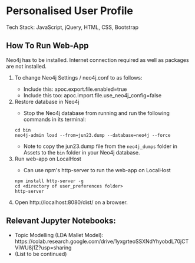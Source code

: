 # Personalised User Profile
Tech Stack: JavaScript, jQuery, HTML, CSS, Bootstrap
<br>


## How To Run Web-App
Neo4j has to be installed. Internet connection required as well as packages are not installed. 
<ol>
  <li>To change Neo4j Settings / neo4j.conf to as follows:</li>
  
  - Include this: apoc.export.file.enabled=true<br>
  - Include this too: apoc.import.file.use_neo4j_config=false
  
  <li>Restore database in Neo4j</li>
  
  - Stop the Neo4j database from running and run the following commands in its terminal:<br>
  
  ```
  cd bin
  neo4j-admin load --from=jun23.dump --database=neo4j --force
  ```
  - Note to copy the jun23.dump file from the `neo4j_dumps` folder in Assets to the `bin` folder in your Neo4j database.
  
  <li>Run web-app on LocalHost</li>
  
  - Can use npm's http-server to run the web-app on LocalHost
  ```
  npm install http-server -g
  cd <directory of user_preferences folder>
  http-server
  ```
  
  <li>Open http://localhost:8080/dist/ on a browser.</li>
</ol>

<h2>Relevant Jupyter Notebooks:</h2>
<ul>
  <li>
    Topic Modelling (LDA Mallet Model): https://colab.research.google.com/drive/1yxgrteoSSXNdYhyobdL70jCTViWU8j1Z?usp=sharing
  </li>
  <li>(List to be continued)</li>
</ul>

